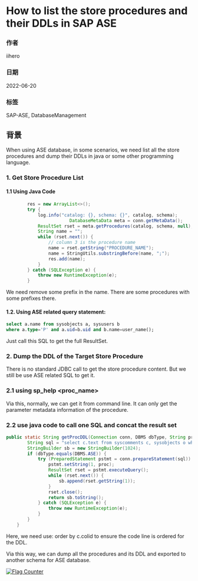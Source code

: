 # How to list the store procedures and their DDLs in SAP ASE

### 作者

iihero

### 日期

2022-06-20

### 标签

SAP-ASE, DatabaseManagement

## 背景

When using ASE database,   in some scenarios,  we need list all the store procedures and dump their DDLs in java or some other programming language.

### 1. Get Store Procedure List
#### 1.1 Using Java Code
```java
		res = new ArrayList<>();
		try {
			log.info("catalog: {}, schema: {}", catalog, schema);
                        DatabaseMetaData meta = conn.getMetaData();
			ResultSet rset = meta.getProcedures(catalog, schema, null);
			String name = "";
			while (rset.next()) {
				// column 3 is the procedure name
				name = rset.getString("PROCEDURE_NAME");
				name = StringUtils.substringBefore(name, ";");
				res.add(name);
			}
		} catch (SQLException e) {
			throw new RuntimeException(e);
		}

```

We need remove some prefix in the name.  There are some procedures with some prefixes there.

#### 1.2. Using ASE related query statement:
```sql
select a.name from sysobjects a, sysusers b 
where a.type='P' and a.uid=b.uid and b.name=user_name();
```
Just call this SQL to get the full ResultSet.

### 2. Dump the DDL of the Target Store Procedure
There is no standard JDBC call to get the store procedure content.  But we still be use ASE related SQL to get it.

### 2.1 using sp_help <proc_name>
Via this,  normally,  we can get it from command line. It can only get the parameter metadata information of the procedure.

### 2.2  use java code to call one SQL and concat the result set
```java
public static String getProcDDL(Connection conn, DBMS dbType, String proc) {
		String sql = "select c.text from syscomments c, sysobjects o where o.id=c.id and o.name=? order by c.colid";
		StringBuilder sb = new StringBuilder(1024);
		if (dbType.equals(DBMS.ASE)) {
			try (PreparedStatement pstmt = conn.prepareStatement(sql)) {
				pstmt.setString(1, proc);
				ResultSet rset = pstmt.executeQuery();
				while (rset.next()) {
					sb.append(rset.getString(1));
				}
				rset.close();
				return sb.toString();
			} catch (SQLException e) {
				throw new RuntimeException(e);
			}
		}
	}
```

Here,  we need use: order by c.colid to ensure the code line is ordered for the DDL.

Via this way,  we can dump all the procedures and its DDL and exported to another schema for ASE database.

<a rel="nofollow"  href="https://info.flagcounter.com/tFcK"><img src="https://s11.flagcounter.com/countxl/tFcK/bg_FFFFFF/txt_000000/border_CCCCCC/columns_2/maxflags_10/viewers_0/labels_1/pageviews_1/flags_0/percent_0/" alt="Flag Counter" border="0" alt="Flag Counter"  border="0"></a> 
